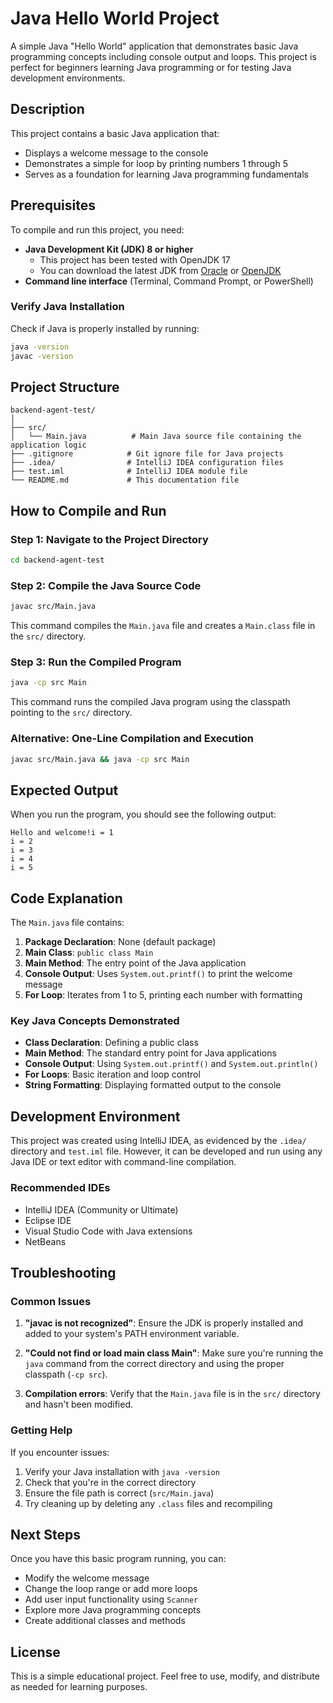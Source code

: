 # Java Hello World Project

A simple Java "Hello World" application that demonstrates basic Java programming concepts including console output and loops. This project is perfect for beginners learning Java programming or for testing Java development environments.

## Description

This project contains a basic Java application that:
- Displays a welcome message to the console
- Demonstrates a simple for loop by printing numbers 1 through 5
- Serves as a foundation for learning Java programming fundamentals

## Prerequisites

To compile and run this project, you need:

- **Java Development Kit (JDK) 8 or higher**
  - This project has been tested with OpenJDK 17
  - You can download the latest JDK from [Oracle](https://www.oracle.com/java/technologies/downloads/) or [OpenJDK](https://openjdk.org/)
- **Command line interface** (Terminal, Command Prompt, or PowerShell)

### Verify Java Installation

Check if Java is properly installed by running:
```bash
java -version
javac -version
```

## Project Structure

```
backend-agent-test/
│
├── src/
│   └── Main.java          # Main Java source file containing the application logic
├── .gitignore            # Git ignore file for Java projects
├── .idea/                # IntelliJ IDEA configuration files
├── test.iml              # IntelliJ IDEA module file
└── README.md             # This documentation file
```

## How to Compile and Run

### Step 1: Navigate to the Project Directory
```bash
cd backend-agent-test
```

### Step 2: Compile the Java Source Code
```bash
javac src/Main.java
```

This command compiles the `Main.java` file and creates a `Main.class` file in the `src/` directory.

### Step 3: Run the Compiled Program
```bash
java -cp src Main
```

This command runs the compiled Java program using the classpath pointing to the `src/` directory.

### Alternative: One-Line Compilation and Execution
```bash
javac src/Main.java && java -cp src Main
```

## Expected Output

When you run the program, you should see the following output:

```
Hello and welcome!i = 1
i = 2
i = 3
i = 4
i = 5
```

## Code Explanation

The `Main.java` file contains:

1. **Package Declaration**: None (default package)
2. **Main Class**: `public class Main`
3. **Main Method**: The entry point of the Java application
4. **Console Output**: Uses `System.out.printf()` to print the welcome message
5. **For Loop**: Iterates from 1 to 5, printing each number with formatting

### Key Java Concepts Demonstrated

- **Class Declaration**: Defining a public class
- **Main Method**: The standard entry point for Java applications
- **Console Output**: Using `System.out.printf()` and `System.out.println()`
- **For Loops**: Basic iteration and loop control
- **String Formatting**: Displaying formatted output to the console

## Development Environment

This project was created using IntelliJ IDEA, as evidenced by the `.idea/` directory and `test.iml` file. However, it can be developed and run using any Java IDE or text editor with command-line compilation.

### Recommended IDEs
- IntelliJ IDEA (Community or Ultimate)
- Eclipse IDE
- Visual Studio Code with Java extensions
- NetBeans

## Troubleshooting

### Common Issues

1. **"javac is not recognized"**: Ensure the JDK is properly installed and added to your system's PATH environment variable.

2. **"Could not find or load main class Main"**: Make sure you're running the `java` command from the correct directory and using the proper classpath (`-cp src`).

3. **Compilation errors**: Verify that the `Main.java` file is in the `src/` directory and hasn't been modified.

### Getting Help

If you encounter issues:
1. Verify your Java installation with `java -version`
2. Check that you're in the correct directory
3. Ensure the file path is correct (`src/Main.java`)
4. Try cleaning up by deleting any `.class` files and recompiling

## Next Steps

Once you have this basic program running, you can:
- Modify the welcome message
- Change the loop range or add more loops
- Add user input functionality using `Scanner`
- Explore more Java programming concepts
- Create additional classes and methods

## License

This is a simple educational project. Feel free to use, modify, and distribute as needed for learning purposes.